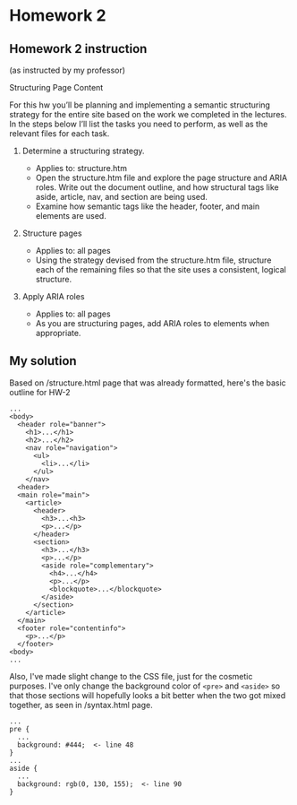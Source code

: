 # Homework 2

## Homework 2 instruction
(as instructed by my professor)

Structuring Page Content

For this hw you’ll be planning and implementing a semantic structuring strategy for the entire site based on the work we completed in the lectures. In the steps below I’ll list the tasks you need to perform, as well as the relevant files for each task.

1. Determine a structuring strategy.
   - Applies to: structure.htm
   - Open the structure.htm file and explore the page structure and ARIA roles. Write out the document outline, and how structural tags like aside, article, nav, and section are being used.
   - Examine how semantic tags like the header, footer, and main elements are used.

2. Structure pages
   - Applies to: all pages
   - Using the strategy devised from the structure.htm file, structure each of the remaining files so that the site uses a consistent, logical structure.

3. Apply ARIA roles
   - Applies to: all pages
   - As you are structuring pages, add ARIA roles to elements when appropriate. 
					
## My solution
Based on /structure.html page that was already formatted, here's the basic outline for HW-2

```
...
<body>
  <header role="banner">
    <h1>...</h1>
    <h2>...</h2>
    <nav role="navigation">
      <ul>
        <li>...</li>
      </ul>
    </nav>
  <header>
  <main role="main">
    <article>
      <header>
        <h3>...<h3>
        <p>...</p>
      </header>
      <section>
        <h3>...</h3>
        <p>...</p>
        <aside role="complementary">
          <h4>...</h4>
          <p>...</p>
          <blockquote>...</blockquote>
        </aside>
      </section>
    </article>
  </main>
  <footer role="contentinfo">
    <p>...</p>
  </footer>
<body>
...
```

Also, I've made slight change to the CSS file, just for the cosmetic purposes. I've only change the background color of `<pre>` and `<aside>` so that those sections will hopefully looks a bit better when the two got mixed together, as seen in /syntax.html page.

```
...
pre {
  ...
  background: #444;  <- line 48
}
...
aside {
  ...
  background: rgb(0, 130, 155);  <- line 90
}
```